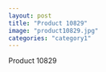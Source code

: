 ```yaml
---
layout: post
title: "Product 10829"
image: "product10829.jpg"
categories: "category1"
---
```

Product 10829
